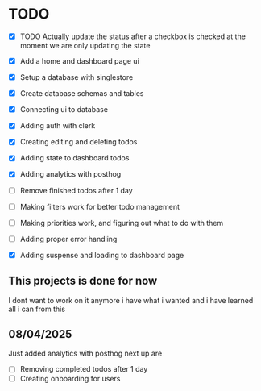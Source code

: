 # TODO

- [x] TODO Actually update the status after a checkbox is checked at the moment we are only updating the state

- [x] Add a home and dashboard page ui
- [x] Setup a database with singlestore
- [x] Create database schemas and tables
- [x] Connecting ui to database
- [x] Adding auth with clerk
- [x] Creating editing and deleting todos
- [x] Adding state to dashboard todos
- [x] Adding analytics with posthog
- [ ] Remove finished todos after 1 day
- [ ] Making filters work for better todo management
- [ ] Making priorities work, and figuring out what to do with them
- [ ] Adding proper error handling
- [x] Adding suspense and loading to dashboard page

## This projects is done for now
I dont want to work on it anymore i have what i wanted and i have learned all i can from this

## 08/04/2025

Just added analytics with posthog next up are

- [ ] Removing completed todos after 1 day
- [ ] Creating onboarding for users
